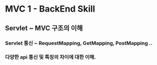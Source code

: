# MVC 1 - BackEnd Skill
## Servlet ~ MVC 구조의 이해
### Servlet 통신 ~ RequestMapping, GetMapping, PostMapping .. 
### 다양한 api 통신 및 특징의 차이에 대한 이해.
